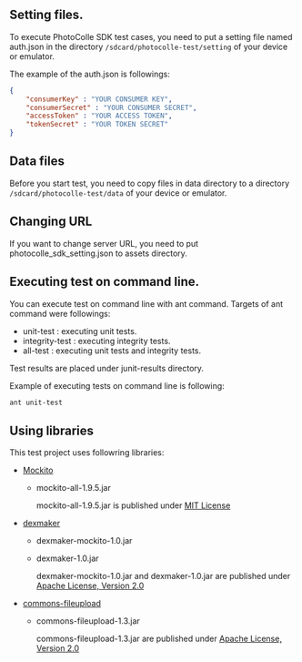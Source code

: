 ## Setting files.

To execute PhotoColle SDK test cases, you need to put a setting file
named auth.json in the directory ```/sdcard/photocolle-test/setting```
of your device or emulator.

The example of the auth.json is followings:

```json
{
    "consumerKey" : "YOUR CONSUMER KEY",
    "consumerSecret" : "YOUR CONSUMER SECRET",
    "accessToken" : "YOUR ACCESS TOKEN",
    "tokenSecret" : "YOUR TOKEN SECRET"
}
```

## Data files

Before you start test, you need to copy files in data directory to
a directory ```/sdcard/photocolle-test/data``` of your device or emulator.

## Changing URL

If you want to change server URL, you need to put
photocolle_sdk_setting.json to assets directory.

## Executing test on command line.

You can execute test on command line with ant command. Targets of ant
command were followings:

  * unit-test : executing unit tests.
  * integrity-test : executing integrity tests.
  * all-test : executing unit tests and integrity tests.

Test results are placed under junit-results directory.

Example of executing tests on command line is following:

```sh
ant unit-test
```

## Using libraries

This test project uses followring libraries:

  * [Mockito](https://code.google.com/p/mockito/)
    * mockito-all-1.9.5.jar

      mockito-all-1.9.5.jar is published under
      [MIT License](http://opensource.org/licenses/mit-license.php)

  * [dexmaker](https://code.google.com/p/dexmaker/)
    * dexmaker-mockito-1.0.jar
    * dexmaker-1.0.jar

      dexmaker-mockito-1.0.jar and dexmaker-1.0.jar are published under
      [Apache License, Version 2.0](http://www.apache.org/licenses/LICENSE-2.0)

  * [commons-fileupload](http://commons.apache.org/proper/commons-fileupload/index.html)
    * commons-fileupload-1.3.jar

      commons-fileupload-1.3.jar are published under
      [Apache License, Version 2.0](http://www.apache.org/licenses/LICENSE-2.0)

